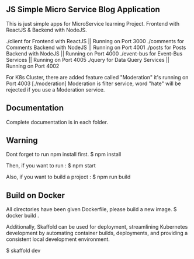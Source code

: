 ## JS Simple Micro Service Blog Application

This is just simple apps for MicroService learning Project.
Frontend with ReactJS & Backend with NodeJS.

./client for Frontend with ReactJS || Running on Port 3000
./comments for Comments Backend with NodeJS || Running on Port 4001
./posts for Posts Backend with NodeJS || Running on Port 4000
./event-bus for Event-Bus Services || Running on Port 4005
./query for Data Query Services || Running on Port 4002

For K8s Cluster, there are added feature called "Moderation" it's running on Port 4003 [./moderation]
Moderation is filter service, word "hate" will be rejected if you use a Moderation service.

## Documentation

Complete documentation is in each folder.

## Warning

Dont forget to run npm install first.
$ npm install

Then, if you want to run :
$ npm start

Also, if you want to build a project :
$ npm run build

## Build on Docker

All directories have been given Dockerfile, please build a new image.
$ docker build .

Additionally, Skaffold can be used for deployment, streamlining Kubernetes development by automating container builds, deployments, and providing a consistent local development environment.

$ skaffold dev


